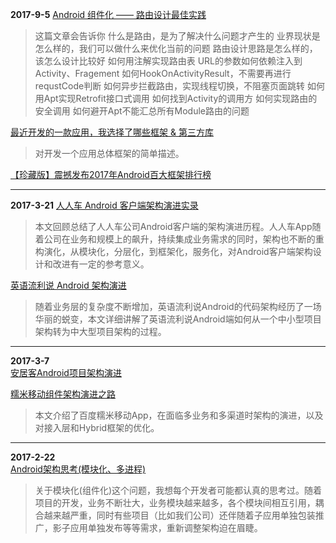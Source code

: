 **2017-9-5** 
[Android 组件化 —— 路由设计最佳实践](http://www.jianshu.com/p/8a3eeeaf01e8)
> 这篇文章会告诉你
什么是路由，是为了解决什么问题才产生的
业界现状是怎么样的，我们可以做什么来优化当前的问题
路由设计思路是怎么样的，该怎么设计比较好
如何用注解实现路由表
URL的参数如何依赖注入到Activity、Fragement
如何HookOnActivityResult，不需要再进行requstCode判断
如何异步拦截路由，实现线程切换，不阻塞页面跳转
如何用Apt实现Retrofit接口式调用
如何找到Activity的调用方
如何实现路由的安全调用
如何避开Apt不能汇总所有Module路由的问题                   


[最近开发的一款应用，我选择了哪些框架 & 第三方库](http://www.jianshu.com/p/3442a0b2eee1)
> 对开发一个应用总体框架的简单描述。

[【珍藏版】震撼发布2017年Android百大框架排行榜](https://mp.weixin.qq.com/s/QHs57yL509L0PRZ0L_8tvw)

-----------------------

**2017-3-21** 
[人人车 Android 客户端架构演进实录](http://www.liuhaihua.cn/archives/457682.html)
> 本文回顾总结了人人车公司Android客户端的架构演进历程。人人车App随着公司在业务和规模上的飙升，持续集成业务需求的同时，架构也不断的重构演化，从模块化，分层化，到框架化，服务化，对Android客户端架构设计和改进有一定的参考意义。

[英语流利说 Android 架构演进](http://www.liuhaihua.cn/archives/343670.html)
> 随着业务层的复杂度不断增加，英语流利说Android的代码架构经历了一场华丽的蜕变，本文详细讲解了英语流利说Android端如何从一个中小型项目架构转为中大型项目架构的过程。

-----------------------

**2017-3-7**  
[安居客Android项目架构演进](http://blog.csdn.net/baron_leizhang/article/details/58071773)

[糯米移动组件架构演进之路](http://www.cnblogs.com/mosthink/articles/5501674.html)
> 本文介绍了百度糯米移动App，在面临多业务和多渠道时架构的演进，以及对接入层和Hybrid框架的优化。

-------------------

**2017-2-22**       
[Android架构思考(模块化、多进程)](http://blog.spinytech.com/2016/12/28/android_modularization/)
> 关于模块化(组件化)这个问题，我想每个开发者可能都认真的思考过。随着项目的开发，业务不断壮大，业务模块越来越多，各个模块间相互引用，耦合越来越严重，同时有些项目（比如我们公司）还伴随着子应用单独包装推广，影子应用单独发布等等需求，重新调整架构迫在眉睫。
